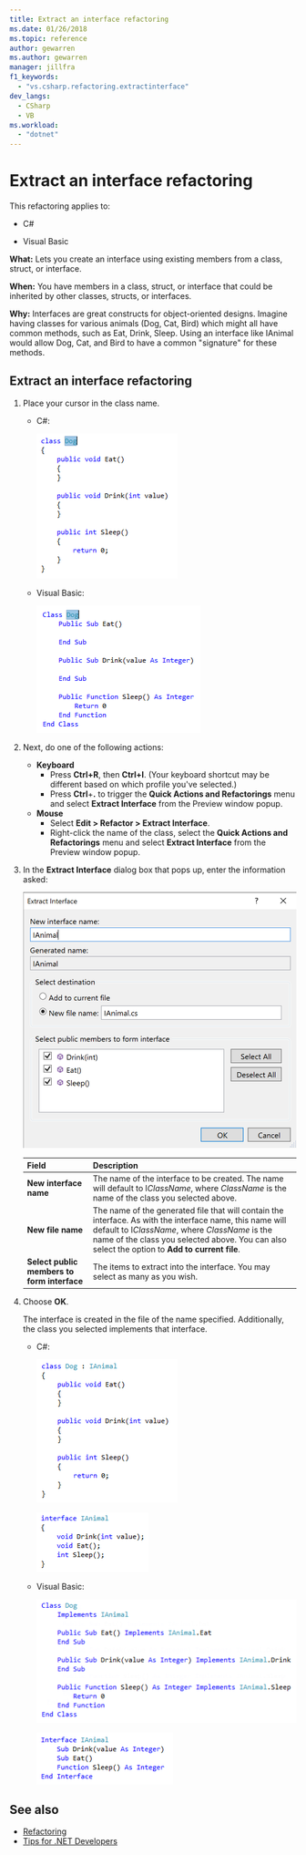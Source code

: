 ```yaml
---
title: Extract an interface refactoring
ms.date: 01/26/2018
ms.topic: reference
author: gewarren
ms.author: gewarren
manager: jillfra
f1_keywords:
  - "vs.csharp.refactoring.extractinterface"
dev_langs:
  - CSharp
  - VB
ms.workload:
  - "dotnet"
---
```

# Extract an interface refactoring

This refactoring applies to:

- C#

- Visual Basic

**What:** Lets you create an interface using existing members from a class, struct, or interface.

**When:** You have members in a class, struct, or interface that could be inherited by other classes, structs, or interfaces.

**Why:** Interfaces are great constructs for object-oriented designs. Imagine having classes for various animals (Dog, Cat, Bird) which might all have common methods, such as Eat, Drink, Sleep. Using an interface like IAnimal would allow Dog, Cat, and Bird to have a common "signature" for these methods.

## Extract an interface refactoring

1. Place your cursor in the class name.

   - C#:

       ![Highlighted code - C#](media/extractinterface-highlight-cs.png)

   - Visual Basic:

       ![Highlighted code - Visual Basic](media/extractinterface-highlight-vb.png)

2. Next, do one of the following actions:

   - **Keyboard**
      - Press **Ctrl+R**, then **Ctrl+I**. (Your keyboard shortcut may be different based on which profile you've selected.)
      - Press **Ctrl**+**.** to trigger the **Quick Actions and Refactorings** menu and select **Extract Interface** from the Preview window popup.
   - **Mouse**
      - Select **Edit > Refactor > Extract Interface**.
      - Right-click the name of the class, select the **Quick Actions and Refactorings** menu and select **Extract Interface** from the Preview window popup.

3. In the **Extract Interface** dialog box that pops up, enter the information asked:

   ![Extract Interface](media/extractinterface-dialog-same-file.png)


   | Field | Description |
   | - | - |
   | **New interface name** | The name of the interface to be created. The name will default to I*ClassName*, where *ClassName* is the name of the class you selected above. |
   | **New file name** | The name of the generated file that will contain the interface. As with the interface name, this name will default to I*ClassName*, where *ClassName* is the name of the class you selected above. You can also select the option to **Add to current file**. |
   | **Select public members to form interface** | The items to extract into the interface. You may select as many as you wish. |


4. Choose **OK**.

   The interface is created in the file of the name specified. Additionally, the class you selected implements that interface.

   - C#:

      ![Resulting Class - C#](media/extractinterface-class-cs.png)
      
      
      ![Resulting Interface - C#](media/extractinterface-interface-cs.png)

   - Visual Basic:

      ![Resulting Class - Visual Basic](media/extractinterface-class-vb.png)
      
      
      ![Resulting Interface - Visual Basic](media/extractinterface-interface-vb.png)

## See also

- [Refactoring](../refactoring-in-visual-studio.md)
- [Tips for .NET Developers](../../ide/visual-studio-2017-for-dotnet-developers.md)
